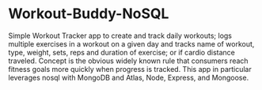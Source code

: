 # Workout-Buddy-NoSQL
Simple Workout Tracker app to create and track daily workouts; logs multiple exercises in a workout on a given day and tracks name of workout, type, weight, sets, reps and duration of exercise; or if cardio distance traveled.  Concept is the obvious widely known rule that consumers reach fitness goals more quickly when progress is tracked. This app in particular leverages nosql with MongoDB and Atlas, Node, Express, and Mongoose.

